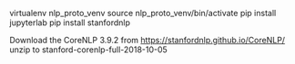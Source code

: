 virtualenv nlp_proto_venv
source nlp_proto_venv/bin/activate
pip install jupyterlab
pip install stanfordnlp

Download the CoreNLP 3.9.2 from
https://stanfordnlp.github.io/CoreNLP/
unzip to stanford-corenlp-full-2018-10-05
